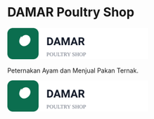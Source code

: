 # DAMAR Poultry Shop

<img src="assets/logo.svg" alt="Logo DAMAR Poultry Shop: siluet ayam biru dalam lingkaran oranye dengan daun hijau, di samping tulisan 'DAMAR' dan 'POULTRY SHOP'." width="320">

Peternakan Ayam dan Menjual Pakan Ternak.


<!-- Menyisipkan logo -->
<img src="assets/logo.svg" alt="Logo DAMAR Poultry Shop" width="320">

<!-- Menambahkan favicon (contoh untuk SVG) -->
<link rel="icon" type="image/svg+xml" href="assets/logo.svg">
